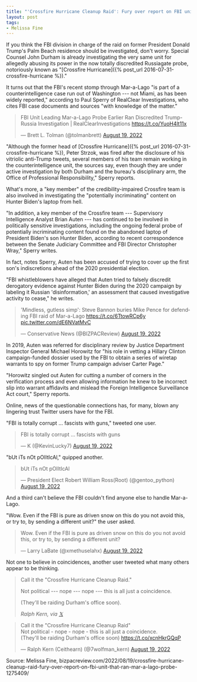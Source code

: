 ```yaml
---
title: "'Crossfire Hurricane Cleanup Raid': Fury over report on FBI unit that ran Mar-a-Lago probe"
layout: post
tags:
- Melissa Fine
---
```


If you think the FBI division in charge of the raid on former President Donald Trump's Palm Beach residence should be investigated, don't worry. Special Counsel John Durham is already investigating the very same unit for allegedly abusing its power in the now totally discredited Russiagate probe, notoriously known as "[Crossfire Hurricane]({% post_url 2016-07-31-crossfire-hurricane %})."

It turns out that the FBI's recent stomp through Mar-a-Lago "is part of a counterintelligence case run out of Washington --- not Miami, as has been widely reported," according to Paul Sperry of RealClear Investigations, who cites FBI case documents and sources "with knowledge of the matter."

<blockquote class="twitter-tweet"><p lang="en" dir="ltr">FBI Unit Leading Mar-a-Lago Probe Earlier Ran Discredited Trump-Russia Investigation | RealClearInvestigations <a href="https://t.co/YuoH4lt11x">https://t.co/YuoH4lt11x</a></p>&mdash; Brett L. Tolman (@tolmanbrett) <a href="https://twitter.com/tolmanbrett/status/1560598564274728960?ref_src=twsrc%5Etfw">August 19, 2022</a></blockquote>

"Although the former head of [Crossfire Hurricane]({% post_url 2016-07-31-crossfire-hurricane %}), Peter Strzok, was fired after the disclosure of his vitriolic anti-Trump tweets, several members of his team remain working in the counterintelligence unit, the sources say, even though they are under active investigation by both Durham and the bureau's disciplinary arm, the Office of Professional Responsibility," Sperry reports.

What's more, a "key member" of the credibility-impaired Crossfire team is also involved in investigating the "potentially incriminating" content on Hunter Biden's laptop from hell.

"In addition, a key member of the Crossfire team --- Supervisory Intelligence Analyst Brian Auten --- has continued to be involved in politically sensitive investigations, including the ongoing federal probe of potentially incriminating content found on the abandoned laptop of President Biden's son Hunter Biden, according to recent correspondence between the Senate Judiciary Committee and FBI Director Christopher Wray," Sperry writes.

In fact, notes Sperry, Auten has been accused of trying to cover up the first son's indiscretions ahead of the 2020 presidential election.

"FBI whistleblowers have alleged that Auten tried to falsely discredit derogatory evidence against Hunter Biden during the 2020 campaign by labeling it Russian 'disinformation,' an assessment that caused investigative activity to cease," he writes.

<blockquote class="twitter-tweet"><p lang="en" dir="ltr">'Mindless, gutless simp': Steve Bannon buries Mike Pence for defending FBI raid of Mar-a-Lago <a href="https://t.co/6TtowRCp6y">https://t.co/6TtowRCp6y</a> <a href="https://t.co/dE6NVatMvC">pic.twitter.com/dE6NVatMvC</a></p>&mdash; Conservative News (@BIZPACReview) <a href="https://twitter.com/BIZPACReview/status/1560635500527988736?ref_src=twsrc%5Etfw">August 19, 2022</a></blockquote>

In 2019, Auten was referred for disciplinary review by Justice Department Inspector General Michael Horowitz for "his role in vetting a Hillary Clinton campaign-funded dossier used by the FBI to obtain a series of wiretap warrants to spy on former Trump campaign adviser Carter Page."

"Horowitz singled out Auten for cutting a number of corners in the verification process and even allowing information he knew to be incorrect slip into warrant affidavits and mislead the Foreign Intelligence Surveillance Act court," Sperry reports.

Online, news of the questionable connections has, for many, blown any lingering trust Twitter users have for the FBI.

"FBI is totally corrupt ... fascists with guns," tweeted one user.

<blockquote class="twitter-tweet"><p lang="en" dir="ltr">FBI is totally corrupt ... fascists with guns</p>&mdash; K (@KevinLucky7) <a href="https://twitter.com/KevinLucky7/status/1560634214248316929?ref_src=twsrc%5Etfw">August 19, 2022</a></blockquote>

"bUt iTs nOt pOlItIcAl," quipped another.

<blockquote class="twitter-tweet"><p lang="en" dir="ltr">bUt iTs nOt pOlItIcAl</p>&mdash; President Elect Robert William Ross(Root) (@gentoo_python) <a href="https://twitter.com/gentoo_python/status/1560631359206748161?ref_src=twsrc%5Etfw">August 19, 2022</a></blockquote>

And a third can't believe the FBI couldn't find anyone else to handle Mar-a-Lago.

"Wow. Even if the FBI is pure as driven snow on this do you not avoid this, or try to, by sending a different unit?" the user asked.

<blockquote class="twitter-tweet"><p lang="en" dir="ltr">Wow. Even if the FBI is pure as driven snow on this do you not avoid this, or try to, by sending a different unit?</p>&mdash; Larry LaBate (@xmethuselahx) <a href="https://twitter.com/xmethuselahx/status/1560607385533575169?ref_src=twsrc%5Etfw">August 19, 2022</a></blockquote>

Not one to believe in coincidences, another user tweeted what many others appear to be thinking.

> Call it the "Crossfire Hurricane Cleanup Raid."
>
> Not political --- nope --- nope --- this is all just a coincidence.
>
> (They'll be raiding Durham's office soon).
>
> <cite>Ralph Kern, via [&#x1D54F;](https://x.com)</cite>

<blockquote class="twitter-tweet"><p lang="en" dir="ltr">Call it the &quot;Crossfire Hurricane Cleanup Raid&quot;<br>Not political - nope - nope - this is all just a coincidence.<br>(They'll be raiding Durham's office soon) <a href="https://t.co/xcnHkrGQqP">https://t.co/xcnHkrGQqP</a></p>&mdash; Ralph Kern (Ceithearn) (@7wolfman_kern) <a href="https://twitter.com/7wolfman_kern/status/1560649790865608704?ref_src=twsrc%5Etfw">August 19, 2022</a></blockquote> <script async src="https://platform.twitter.com/widgets.js" charset="utf-8"></script>

Source: Melissa Fine, bizpacreview.com/2022/08/19/crossfire-hurricane-cleanup-raid-fury-over-report-on-fbi-unit-that-ran-mar-a-lago-probe-1275409/
